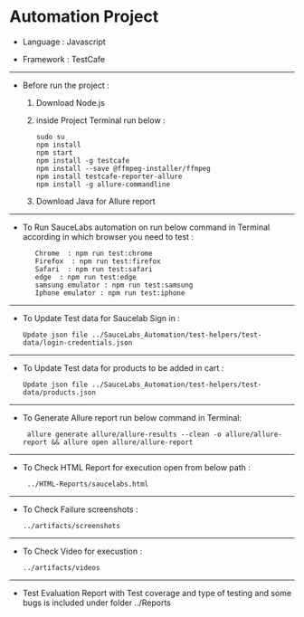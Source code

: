 # Automation Project

* Language  : Javascript 

* Framework : TestCafe

-----------------------

* Before run the project :

   1) Download Node.js 
   2) inside Project Terminal run below :
 
          sudo su
          npm install 
          npm start
          npm install -g testcafe 
          npm install --save @ffmpeg-installer/ffmpeg
          npm install testcafe-reporter-allure
          npm install -g allure-commandline

    3) Download Java for Allure report              
--------------------------                    

* To Run SauceLabs automation on run below command in Terminal according in which browser you need to test :

         Chrome  : npm run test:chrome 
         Firefox  : npm run test:firefox 
         Safari  : npm run test:safari 
         edge  : npm run test:edge 
         samsung emulator : npm run test:samsung
         Iphone emulator : npm run test:iphone

--------------------------------                               

* To Update Test data for Saucelab Sign in :

      Update json file ../SauceLabs_Automation/test-helpers/test-data/login-credentials.json


------------------------------------------------
* To Update Test data for products to be added in cart :

      Update json file ../SauceLabs_Automation/test-helpers/test-data/products.json

------------------------------------------------
* To Generate Allure report run below command in Terminal:

       allure generate allure/allure-results --clean -o allure/allure-report && allure open allure/allure-report

------------------------------------------------
* To Check HTML Report for execution open from below path :

       ../HTML-Reports/saucelabs.html

------------------------------------------------

* To Check Failure screenshots :

      ../artifacts/screenshots

------------------------------------------------
* To Check Video for execustion  :

      ../artifacts/videos
      
------------------------------------------------
* Test Evaluation Report with Test coverage and type of testing and some bugs is included under folder ../Reports 
